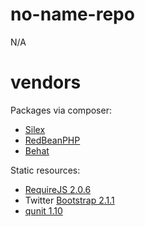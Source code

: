 no-name-repo
============

N/A

vendors
=======

Packages via composer:

* [Silex](http://silex.sensiolabs.org/)
* [RedBeanPHP](http://redbeanphp.com/)
* [Behat](http://behat.org/)

Static resources:

* [RequireJS 2.0.6](http://requirejs.org/)
* Twitter [Bootstrap 2.1.1](http://twitter.github.com/bootstrap/)
* [qunit 1.10](http://qunitjs.com/)
